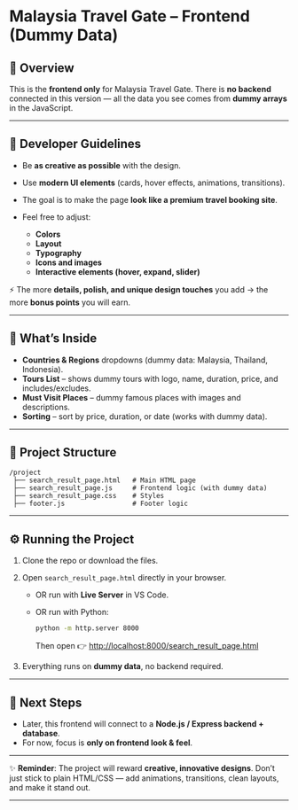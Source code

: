 

# Malaysia Travel Gate – Frontend (Dummy Data)

## 📌 Overview

This is the **frontend only** for Malaysia Travel Gate.
There is **no backend** connected in this version — all the data you see comes from **dummy arrays** in the JavaScript.


---

## 🎨 Developer Guidelines

* Be **as creative as possible** with the design.
* Use **modern UI elements** (cards, hover effects, animations, transitions).
* The goal is to make the page **look like a premium travel booking site**.
* Feel free to adjust:

  * **Colors**
  * **Layout**
  * **Typography**
  * **Icons and images**
  * **Interactive elements (hover, expand, slider)**

⚡ The more **details, polish, and unique design touches** you add → the more **bonus points** you will earn.

---

## 🚀 What’s Inside

* **Countries & Regions** dropdowns (dummy data: Malaysia, Thailand, Indonesia).
* **Tours List** – shows dummy tours with logo, name, duration, price, and includes/excludes.
* **Must Visit Places** – dummy famous places with images and descriptions.
* **Sorting** – sort by price, duration, or date (works with dummy data).

---

## 📂 Project Structure

```
/project
 ├── search_result_page.html   # Main HTML page
 ├── search_result_page.js     # Frontend logic (with dummy data)
 ├── search_result_page.css    # Styles
 ├── footer.js                 # Footer logic
```

---

## ⚙️ Running the Project

1. Clone the repo or download the files.
2. Open `search_result_page.html` directly in your browser.

   * OR run with **Live Server** in VS Code.
   * OR run with Python:

     ```bash
     python -m http.server 8000
     ```

     Then open 👉 [http://localhost:8000/search\_result\_page.html](http://localhost:8000/search_result_page.html)
3. Everything runs on **dummy data**, no backend required.

---

## 🔮 Next Steps

* Later, this frontend will connect to a **Node.js / Express backend + database**.
* For now, focus is **only on frontend look & feel**.

---

✨ **Reminder**: The project will reward **creative, innovative designs**.
Don’t just stick to plain HTML/CSS — add animations, transitions, clean layouts, and make it stand out.

---
